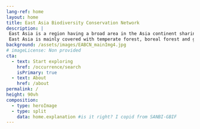 ```yaml
---
lang-ref: home
layout: home
title: East Asia Biodiversity Conservation Network
description: |
 East Asia is a region having a broad area in the Asia continent sharing similar types of floras and faunas as well as cultural, historical backgrounds.
 East Asia is mainly covered with temperate forest, boreal forest and grassland.
background: /assets/images/EABCN_mainImg4.jpg
# imageLicense: Non provided
cta:
  - text: Start exploring
    href: /occurrence/search
    isPrimary: true
  - text: About
    href: /about
permalink: /
height: 90vh
composition:
  - type: heroImage
  - type: split
    data: home.explanation #is it right? I copid from SANBI-GBIF
---
```


